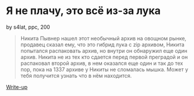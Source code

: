 # Я не плачу, это всё из-за лука
by s4lat, ppc, 200

>Никита Пывнер нашел этот необычный архив на овощном рынке, продавец сказал ему, что это гибрид лука с zip архивом, Никита попытался распаковать архив, но внутри он обнаружил еще один архив. Никита не из тех кто сдается перед первой преградой и он распаковал второй архив, в нем оказался еще один и так до тех пор, пока на 1337 архиве у Никиты не сломалась мышка. Может у тебя получится узнать что в нём находится.

[Write-up](WRITEUP.md)
